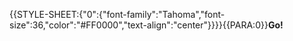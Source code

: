 {{STYLE-SHEET:{"0":{"font-family":"Tahoma","font-size":36,"color":"#FF0000","text-align":"center"}}}}{{PARA:0}}**Go!**